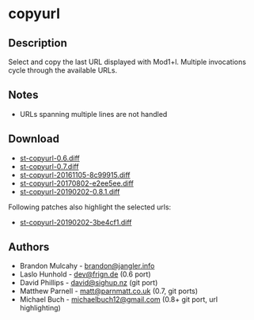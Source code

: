 copyurl
=======

Description
-----------
Select and copy the last URL displayed with Mod1+l.
Multiple invocations cycle through the available URLs.

Notes
-----
* URLs spanning multiple lines are not handled

Download
--------
* [st-copyurl-0.6.diff](st-copyurl-0.6.diff)
* [st-copyurl-0.7.diff](st-copyurl-0.7.diff)
* [st-copyurl-20161105-8c99915.diff](st-copyurl-20161105-8c99915.diff)
* [st-copyurl-20170802-e2ee5ee.diff](st-copyurl-20170802-e2ee5ee.diff)
* [st-copyurl-20190202-0.8.1.diff](st-copyurl-20190202-0.8.1.diff)

Following patches also highlight the selected urls:

* [st-copyurl-20190202-3be4cf1.diff](st-copyurl-20190202-3be4cf1.diff)

Authors
-------
* Brandon Mulcahy - <brandon@jangler.info>
* Laslo Hunhold - <dev@frign.de> (0.6 port)
* David Phillips - <david@sighup.nz> (git port)
* Matthew Parnell - <matt@parnmatt.co.uk> (0.7, git ports)
* Michael Buch - <michaelbuch12@gmail.com> (0.8+ git port, url highlighting)
